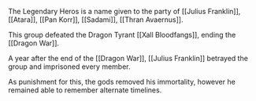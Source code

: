 The Legendary Heros is a name given to the party of [[Julius Franklin]], [[Atara]], [[Pan Korr]], [[Sadami]], [[Thran Avaernus]].

This group defeated the Dragon Tyrant [[Xall Bloodfangs]], ending the [[Dragon War]].

A year after the end of the [[Dragon War]], [[Julius Franklin]] betrayed the group and imprisoned every member.

As punishment for this, the gods removed his immortality, however he remained able to remember alternate timelines.